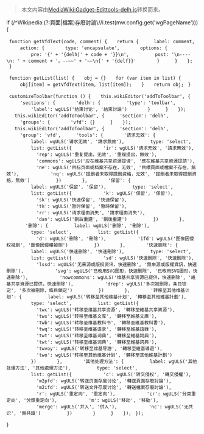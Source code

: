 > 本文内容由[MediaWiki:Gadget-Edittools-delh.js](https://zh.wikipedia.org/wiki/MediaWiki:Gadget-Edittools-delh.js)转换而来。


if (/^Wikipedia:(?:頁面|檔案)存廢討論\\//i.test(mw.config.get('wgPageName'))) {

` function getVfdText(code, comment) {`
`   return {`
`     label: comment,`
`     action: {`
`       type: 'encapsulate',`
`       options: {`
`         pre: '{' + '{delh|' + code + '}}\n',`
`         post: '\n----\n: ' + comment + '。--~~' + '~~\n{' + '{delf}}'`
`       }`
`     }`
`   };`
` }`

` function getList(list) {`
`   obj = {}`
`   for (var item in list) {`
`     obj[item] = getVfdText(item, list[item]);`
`   }`
`   return obj;`
` }`

` customizeToolbar(function () {`
`   this.wikiEditor('addToToolbar', {`
`     'sections': {`
`       'delh': {`
`         'type': 'toolbar',`
`         'label': wgULS('结束讨论', '結束討論')`
`       }`
`     }`
`   });`
`   this.wikiEditor('addToToolbar', {`
`     'section': 'delh',`
`     'groups': {`
`       'vfd': {}`
`     }`
`   });`
`   this.wikiEditor('addToToolbar', {`
`     'section': 'delh',`
`     'group': 'vfd',`
`     'tools': {`
`       '请求无效': {`
`         label: wgULS('请求无效', '請求無效'),`
`         type: 'select',`
`         list: getList({`
`           'ir': wgULS('请求无效', '請求無效'),`
`           'rep': wgULS('重复提出，无效', '重複提出，無效'),`
`           'commons': wgULS('应在维基共享资源提请', '應在維基共享資源提請'),`
`           'ne': wgULS('目标页面或档案不存在，无效', '目標頁面或檔案不存在，無效'),`
`           'nq': wgULS('提删者未取得提删资格，无效', '提刪者未取得提刪資格，無效')`
`         })`
`       },`
`       '保留': {`
`         label: wgULS('保留', '保留'),`
`         type: 'select',`
`         list: getList({`
`           'k': wgULS('保留', '保留'),`
`           'sk': wgULS('快速保留', '快速保留'),`
`           'tk': wgULS('暂时保留', '暫時保留'),`
`           'rr': wgULS('请求理由消失', '請求理由消失'),`
`           'dan': wgULS('删后重建', '刪後重建')`
`         })`
`       },`
`       '删除': {`
`         label: wgULS('删除', '刪除'),`
`         type: 'select',`
`         list: getList({`
`           'd': wgULS('删除', '刪除'),`
`           'ifd': wgULS('图像因侵权被删', '圖像因侵權被刪')`
`         })`
`       },`
`       '快速删除': {`
`         label: wgULS('快速删除', '快速刪除'),`
`         type: 'select',`
`         list: getList({`
`           'sd': wgULS('快速删除', '快速刪除'),`
`           'lssd': wgULS('无来源或版权资讯，快速删除', '無來源或版權資訊，快速刪除'),`
`           'svg': wgULS('已改用SVG图形，快速删除', '已改用SVG圖形，快速刪除'),`
`           'nowcommons': wgULS('维基共享资源已提供，快速删除', '維基共享資源已提供，快速刪除'),`
`           'drep': wgULS('多次被删除，条目锁定', '多次被刪除，條目鎖定')`
`         })`
`       },`
`       '转移至其他维基计划': {`
`         label: wgULS('转移至其他维基计划', '轉移至其他維基計劃'),`
`         type: 'select',`
`         list: getList({`
`           'twc': wgULS('转移至维基共享资源', '轉移至維基共享資源'),`
`           'tws': wgULS('转移至维基文库', '轉移至維基文庫'),`
`           'twb': wgULS('转移至维基教科书', '轉移至維基教科書'),`
`           'twq': wgULS('转移至维基语录', '轉移至維基語錄'),`
`           'twt': wgULS('转移至维基词典', '轉移至維基詞典'),`
`           'twt': wgULS('转移至维基词典', '轉移至維基詞典'),`
`           'twvoy': wgULS('转移至维基导游', '轉移至維基導遊'),`
`           'two': wgULS('转移至其他维基计划', '轉移至其他維基計劃')`
`         })`
`       },`
`       '其他处理方法': {`
`         label: wgULS('其他处理方法', '其他處理方法'),`
`         type: 'select',`
`         list: getList({`
`           'c': wgULS('转交侵权', '轉交侵權'),`
`           'm2pfd': wgULS('转送页面存废讨论', '轉送頁面存廢討論'),`
`           'm2ifd': wgULS('转送文件存废讨论', '轉送檔案存廢討論'),`
`           'r': wgULS('重定向', '重定向'),`
`           'cr': wgULS('分类重定向', '分類重定向'),`
`           'm': wgULS('移动', '移動'),`
`           'merge': wgULS('并入', '併入'),`
`           'nc': wgULS('无共识', '無共識')`
`         })`
`       }`
`     }`
`   });`
` });`

}